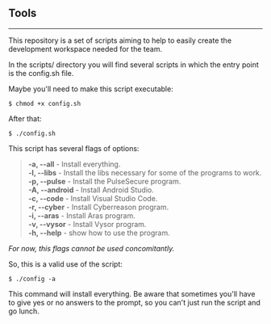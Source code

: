 ## Tools

---

This repository is a set of scripts aiming to help to easily create the development workspace needed for the team.

In the scripts/ directory you will find several scripts in which the entry point is the config.sh file.

Maybe you'll need to make this script executable:

```shell
$ chmod +x config.sh
```

After that:

```shell
$ ./config.sh
```

This script has several flags of options:

> **-a, --all** - Install everything.<br>
> **-l, --libs** - Install the libs necessary for some of the programs to work.<br>
> **-p, --pulse** - Install the PulseSecure program.<br>
> **-A, --android** - Install Android Studio.<br>
> **-c, --code** - Install Visual Studio Code.<br>
> **-r, --cyber** - Install Cyberreason program.<br>
> **-i, --aras** - Install Aras program.<br>
> **-v, --vysor** - Install Vysor program.<br>
> **-h, --help** - show how to use the program.<br>

*For now, this flags cannot be used concomitantly.*

So, this is a valid use of the script:

```shell
$ ./config -a
```

This command will install everything. Be aware that sometimes you'll have to give yes or no answers to the prompt, so you can't just run the script and go lunch.

